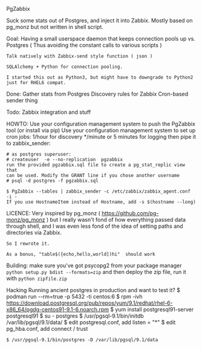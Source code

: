 PgZabbix

Suck some stats out of Postgres, and inject it into Zabbix. Mostly based on
pg_monz but not written in shell script.


Goal:
	Having a small userspace daemon that keeps connection pools up vs. Postgres
	( Thus avoiding the constant calls to various scripts )
	
	Talk natively with Zabbix-send style function ( json )

	SQLAlchemy + Python for connection pooling.

	I started this out as Python3, but might have to downgrade to Python2 just for RHEL6 compat.

Done:
	Gather stats from Postgres
        Discovery rules for Zabbix
        Cron-based sender thing

Todo:
    Zabbix integration and stuff



HOWTO:
    Use your configuration management system to push the PgZabbix tool (or install via pip)
    Use your configuration management system to set up cron jobs:
        1/hour for discovery
        */minute or 5 minutes for logging
    then pipe it to zabbix_sender:

    # as postgres superuser:
    # createuser  -e --no-replication  pgzabbix
    run the provided pgzabbix.sql file to create a pg_stat_replic view that
    can be used. Modify the GRANT line if you chose another username
    # psql -d postgres -f pgzabbix.sql

    $ PgZabbix --tables | zabbix_sender -c /etc/zabbix/zabbix_agent.conf  -i -
    If you use HostnameItem instead of Hostname, add -s $(hostname --long)

LICENCE:
    Very inspired by pg_monz ( https://github.com/pg-monz/pg_monz ) but I
    really wasn't fond of how everything passed data through shell, and I was
    even less fond of the idea of setting paths and directories via Zabbix.

    So I rewrote it.

    As a bonus, "table$({echo,hello,world])hi"  should work


Building:
    make sure you've got psycopg2 from your package manager
    ` python setup.py bdist --formats=zip` and then deploy the zip file, run it
    with `python zipfile.zip`


Hacking
    Running ancient postgres in production and want to test it?
    $ podman run --rm=true  -p 5432 -ti centos:6
    $ rpm -ivh https://download.postgresql.org/pub/repos/yum/9.1/redhat/rhel-6-x86_64/pgdg-centos91-9.1-6.noarch.rpm
    $ yum install postgresql91-server  postgresql91
    $ su - postgres
    $ /usr/pgsql-9.1/bin/initdb /var/lib/pgsql/9.1/data/
    $ edit postgresql.conf, add listen = "*"
    $ edit pg_hba.conf, add connect / trust  

    $ /usr/pgsql-9.1/bin/postgres -D /var/lib/pgsql/9.1/data
